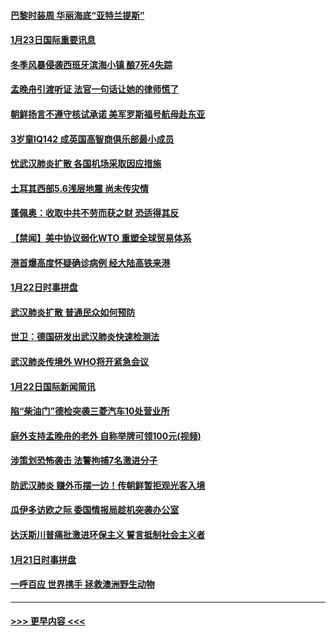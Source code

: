 #### [巴黎时装周 华丽海底“亚特兰提斯”](../pages/prog202/a102759217.md?t=01240011) 
#### [1月23日国际重要讯息](../pages/prog202/a102759199.md?t=01240011) 
#### [冬季风暴侵袭西班牙滨海小镇 酿7死4失踪](../pages/prog202/a102759119.md?t=01240011) 
#### [孟晚舟引渡听证 法官一句话让她的律师慌了](../pages/prog202/a102759060.md?t=01240011) 
#### [朝鲜扬言不遵守核试承诺 美军罗斯福号航母赴东亚](../pages/prog202/a102759001.md?t=01240011) 
#### [3岁童IQ142 成英国高智商俱乐部最小成员](../pages/prog202/a102758990.md?t=01240011) 
#### [忧武汉肺炎扩散 各国机场采取因应措施](../pages/prog202/a102758911.md?t=01240011) 
#### [土耳其西部5.6浅层地震 尚未传灾情](../pages/prog202/a102758903.md?t=01240011) 
#### [蓬佩奥：收取中共不劳而获之财 恐适得其反](../pages/prog202/a102758889.md?t=01240011) 
#### [【禁闻】美中协议弱化WTO 重塑全球贸易体系](../pages/prog202/a102758790.md?t=01240011) 
#### [港首爆高度怀疑确诊病例 经大陆高铁来港](../pages/prog202/a102758613.md?t=01240011) 
#### [1月22日时事拼盘](../pages/prog202/a102758615.md?t=01240011) 
#### [武汉肺炎扩散 普通民众如何预防](../pages/prog202/a102758504.md?t=01240011) 
#### [世卫：德国研发出武汉肺炎快速检测法](../pages/prog202/a102758495.md?t=01240011) 
#### [武汉肺炎传境外 WHO将开紧急会议](../pages/prog202/a102758437.md?t=01240011) 
#### [1月22日国际新闻简讯](../pages/prog202/a102758231.md?t=01240011) 
#### [陷“柴油门”德检突袭三菱汽车10处营业所](../pages/prog202/a102758165.md?t=01240011) 
#### [庭外支持孟晚舟的老外 自称举牌可领100元(视频)](../pages/prog202/a102758092.md?t=01240011) 
#### [涉策划恐怖袭击 法警拘捕7名激进分子](../pages/prog202/a102758069.md?t=01240011) 
#### [防武汉肺炎 赚外币摆一边！传朝鲜暂拒观光客入境](../pages/prog202/a102758019.md?t=01240011) 
#### [瓜伊多访欧之际 委国情报局趁机突袭办公室](../pages/prog202/a102757999.md?t=01240011) 
#### [达沃斯川普痛批激进环保主义 誓言抵制社会主义者](../pages/prog202/a102757906.md?t=01240011) 
#### [1月21日时事拼盘](../pages/prog202/a102757893.md?t=01240011) 
#### [一呼百应 世界携手 拯救澳洲野生动物](../pages/prog202/a102757884.md?t=01240011) 

----
#### [ >>> 更早内容 <<< ](../indexes/prog202-earlier.md)
